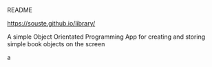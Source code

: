 README

https://souste.github.io/library/

A simple Object Orientated Programming App for creating and storing simple book objects on the screen

a
